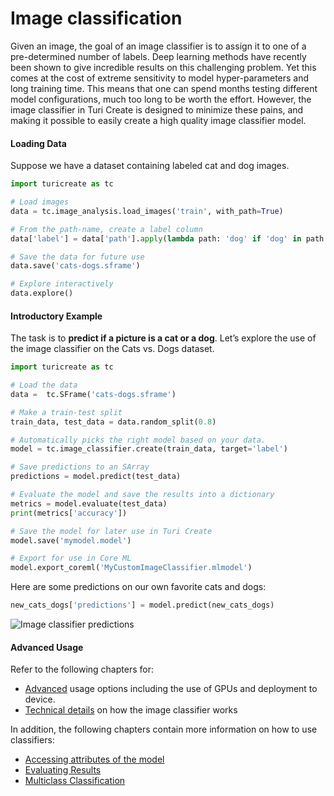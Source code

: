 # Image classification

Given an image, the goal of an image classifier is to assign it to one
of a pre-determined number of labels.  Deep learning methods have
recently been shown to give incredible results on this challenging
problem. Yet this comes at the cost of extreme sensitivity to model
hyper-parameters and long training time. This means that one can spend
months  testing different model configurations, much too long to be
worth the effort. However, the image classifier in Turi Create is
designed to minimize these pains, and making it possible to easily
create a high quality image classifier model.

#### Loading Data

Suppose we have a dataset containing labeled cat and dog images.

```python
import turicreate as tc

# Load images
data = tc.image_analysis.load_images('train', with_path=True)

# From the path-name, create a label column
data['label'] = data['path'].apply(lambda path: 'dog' if 'dog' in path else 'cat')

# Save the data for future use
data.save('cats-dogs.sframe')

# Explore interactively
data.explore()
```

#### Introductory Example

The task is to **predict if a picture is a cat or a dog**.  Let’s
explore the use of the image classifier on the Cats vs. Dogs dataset.

```python
import turicreate as tc

# Load the data
data =  tc.SFrame('cats-dogs.sframe')

# Make a train-test split
train_data, test_data = data.random_split(0.8)

# Automatically picks the right model based on your data.
model = tc.image_classifier.create(train_data, target='label')

# Save predictions to an SArray
predictions = model.predict(test_data)

# Evaluate the model and save the results into a dictionary
metrics = model.evaluate(test_data)
print(metrics['accuracy'])

# Save the model for later use in Turi Create
model.save('mymodel.model')

# Export for use in Core ML
model.export_coreml('MyCustomImageClassifier.mlmodel')
```

Here are some predictions on our own favorite cats and dogs:

```python
new_cats_dogs['predictions'] = model.predict(new_cats_dogs)
```

![Image classifier predictions](images/cats_dogs_predictions.png)

#### Advanced Usage

Refer to the following chapters for:
* [Advanced](advanced-usage.md) usage options including the use of GPUs and deployment to device.
* [Technical details](how-it-works.md) on how the image classifier works

In addition, the following chapters contain more information on how to use classifiers:

* [Accessing attributes of the model](../supervised-learning/linear-regression.md#linregr-model-access)
* [Evaluating Results](../supervised-learning/logistic-regression.md#logregr-evaluation)
* [Multiclass Classification](../supervised-learning/logistic-regression.md#logregr-multiclass)
